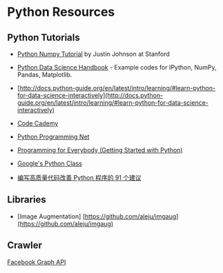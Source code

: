 # Python Resources


## Python Tutorials

- [Python Numpy Tutorial](http://cs231n.github.io/python-numpy-tutorial/) by Justin Johnson at Stanford

- [Python Data Science Handbook](https://jakevdp.github.io/PythonDataScienceHandbook/) - Example codes for IPython, NumPy, Pandas, Matplotlib.

- [http://docs.python-guide.org/en/latest/intro/learning/#learn-python-for-data-science-interactively](http://docs.python-guide.org/en/latest/intro/learning/#learn-python-for-data-science-interactively)

- [Code Cademy](https://www.codecademy.com/learn/learn-python)

- [Python Programming Net](https://pythonprogramming.net/)

- [Programming for Everybody (Getting Started with Python)](https://www.coursera.org/learn/python)

- [Google's Python Class](https://developers.google.com/edu/python/)

- [编写高质量代码改善 Python 程序的 91 个建议](https://www.gitbook.com/book/l1nwatch/writing_solid_python_code_gitbook/details)

## Libraries

- [Image Augmentation] [https://github.com/aleju/imgaug](https://github.com/aleju/imgaug)


## Crawler

[Facebook Graph API](https://developers.facebook.com/docs/graph-api/)


